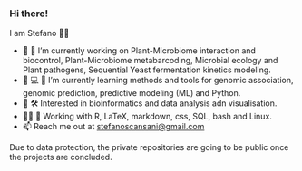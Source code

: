 ### Hi there!
I am Stefano 👨‍🔬
- 🦠 🍇 I’m currently working on Plant-Microbiome interaction and biocontrol, Plant-Microbiome metabarcoding, Microbial ecology and Plant pathogens, Sequential Yeast fermentation kinetics modeling.
- 🌱 💻 🧬 I’m currently learning methods and tools for genomic association, genomic prediction, predictive modeling (ML) and Python.
- 🌌 🛠️ Interested in bioinformatics and data analysis adn visualisation.
- 👨‍💻 🐧 Working with R, LaTeX, markdown, css, SQL, bash and Linux.
- 📫 Reach me out at stefanoscansani@gmail.com

Due to data protection, the private repositories are going to be public once the projects are concluded.
